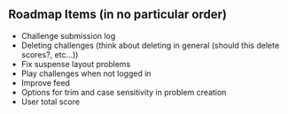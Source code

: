 ## Roadmap Items (in no particular order)

- Challenge submission log
- Deleting challenges (think about deleting in general (should this delete scores?, etc...))
- Fix suspense layout problems
- Play challenges when not logged in
- Improve feed
- Options for trim and case sensitivity in problem creation
- User total score

